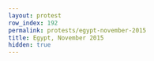 ```yaml
---
layout: protest
row_index: 192
permalink: protests/egypt-november-2015
title: Egypt, November 2015
hidden: true
---
```

